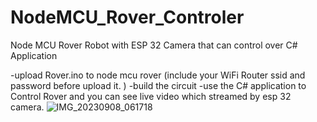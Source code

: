 # NodeMCU_Rover_Controler
Node MCU Rover Robot with ESP 32 Camera that can control over C# Application

-upload Rover.ino to node mcu rover (include your WiFi Router ssid and password before upload it. )
-build the circuit
-use the C# application to Control Rover and you can see live video which streamed by esp 32 camera.
![IMG_20230908_061718](https://github.com/user-attachments/assets/b8e22711-0274-48ef-918a-0ca0322c1695)
